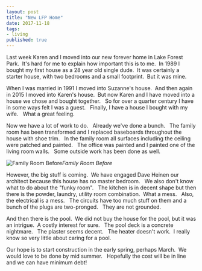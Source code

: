 ```yaml
---
layout: post
title: "New LFP Home"
date: 2017-11-18
tags:
- living
published: true
---
```


Last week Karen and I moved into our new forever home in Lake Forest Park.  &nbsp;It's hard for me to explain how important this is to me.  &nbsp;In 1989 I bought my first house as a 28 year old single dude. &nbsp;It was certainly a starter house, with two bedrooms and a small footprint. &nbsp;But it was mine.

When I was married in 1991 I moved into Suzanne's house. &nbsp;And then again in 2015 I moved into Karen's house. &nbsp;But now Karen and I have moved into a house we chose and bought together.  &nbsp; So for over a quarter century I have in some ways felt I was a guest.  &nbsp; Finally, I have a house I bought with my wife.  &nbsp; What a great feeling.

Now we have a lot of work to do.  &nbsp; Already we've done a bunch.  &nbsp; The family room has been transformed and I replaced baseboards throughout the house with shoe trim. &nbsp;  In the family room all surfaces including the ceiling were patched and painted.  &nbsp; The office was painted and I painted one of the living room walls.   &nbsp; Some outside work has been done as well.

![Family Room Before ](https://user-images.githubusercontent.com/19477681/41931990-9629b142-7934-11e8-9b0b-494bfb3ccacd.JPG)*Family Room Before*


However, the big stuff is coming. &nbsp;We have engaged Dave Heinen our architect because this house has no master bedroom.  &nbsp; We also don't know what to do about the "funky room".  &nbsp; The kitchen is in decent shape but then there is the powder, laundry, utility room combination. &nbsp;What a mess. &nbsp; Also, the electrical is a mess.  &nbsp; The circuits have too much stuff on them and a bunch of the plugs are two-pronged.  &nbsp; They are not grounded.

And then there is the pool. &nbsp;We did not buy the house for the pool, but it was an intrigue.  &nbsp;A costly interest for sure.  &nbsp; The pool deck is a concrete nightmare.  &nbsp; The plaster seems decent.  &nbsp; The heater doesn't work.   &nbsp;I really know so very little about caring for a pool.

Our hope is to start construction in the early spring, perhaps March.  &nbsp;We would love to be done by mid summer.  &nbsp; Hopefully the cost will be in line and we can have minimum debt!
